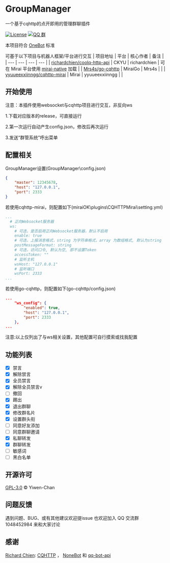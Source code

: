 # GroupManager
一个基于cqhttp的点开即用的管理群聊插件

[![License](https://img.shields.io/github/license/Yiwen-Chan/GroupManagerBot.svg)](https://raw.githubusercontent.com/Yiwen-Chan/GroupManagerBot/master/LICENSE)
[![QQ 群](https://img.shields.io/badge/qq%E7%BE%A4-1048452984-green.svg)](https://jq.qq.com/?_wv=1027&k=QMb7x1mM)

本项目符合 [OneBot](https://github.com/howmanybots/onebot) 标准

可基于以下项目与机器人框架/平台进行交互
| 项目地址 | 平台 | 核心作者 | 备注 |
| --- | --- | --- | --- |
| [richardchien/coolq-http-api](https://github.com/richardchien/coolq-http-api) | CKYU | richardchien | 可在 Mirai 平台使用 [mirai-native](https://github.com/iTXTech/mirai-native) 加载 |
| [Mrs4s/go-cqhttp](https://github.com/Mrs4s/go-cqhttp) | MiraiGo | Mrs4s |  |
| [yyuueexxiinngg/cqhttp-mirai](https://github.com/yyuueexxiinngg/cqhttp-mirai) | Mirai | yyuueexxiinngg |  |

## 开始使用

注意：本插件使用websocket与cqhttp项目进行交互，非反向ws

1.下载对应版本的release，可直接运行

2.第一次运行自动产生config.json，修改后再次运行

3.发送“群管系统”呼出菜单

## 配置相关

GroupManager设置(GroupManager\config.json)
```json
{
	"master": 12345678,
	"host": "127.0.0.1",
	"port": 2333
}
```
若使用cqhttp-mirai，则配置如下(miraiOK\plugins\CQHTTPMirai\setting.yml)
```yaml
...
  # 正向Websocket服务器
  ws:
    # 可选，是否启用正向Websocket服务器，默认不启用
    enable: true
    # 可选，上报消息格式，string 为字符串格式，array 为数组格式, 默认为string
    postMessageFormat: string
    # 可选，访问口令, 默认为空, 即不设置Token
    accessToken: ""
    # 监听主机
    wsHost: "127.0.0.1"
    # 监听端口
    wsPort: 2333
...
```
若使用go-cqhttp，则配置如下(go-cqhttp/config.json)
```json
...
	"ws_config": {
		"enabled": true,
		"host": "127.0.0.1",
		"port": 2333
	},
...
```
注意:以上仅列出了与ws相关设置，其他配置可自行摸索或找我配置
## 功能列表
- [x] 禁言
- [x] 解除禁言
- [x] 全员禁言
- [x] 解除全员禁言v
- [ ] 撤回
- [x] 踢出
- [x] 退出群聊
- [x] 修改群名片
- [x] 设置群头衔
- [ ] 同意好友添加
- [ ] 同意群聊邀请
- [x] 私聊转发
- [x] 群聊转发
- [ ] 敏感词
- [ ] 黑白名单

## 开源许可

[GPL-3.0](https://raw.githubusercontent.com/Yiwen-Chan/GroupManagerBot/master/LICENSE) © Yiwen-Chan

## 问题反馈

遇到问题、BUG、或有其他建议欢迎提issue
也欢迎加入 QQ 交流群 1048452984 来和大家讨论

## 感谢

[Richard Chien](https://github.com/richardchien): [CQHTTP](https://github.com/richardchien/coolq-http-api) ， [NoneBot](https://github.com/nonebot/nonebot) 和 [qq-bot-api](https://github.com/catsworld/qq-bot-api)
